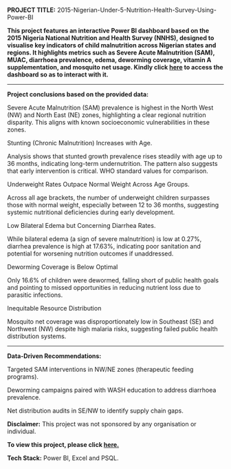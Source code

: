 **PROJECT TITLE:** 2015-Nigerian-Under-5-Nutrition-Health-Survey-Using-Power-BI

**This project features an interactive Power BI dashboard based on the 2015 Nigeria National Nutrition and Health Survey (NNHS), designed to visualise key indicators of child malnutrition across Nigerian states and regions. It highlights metrics such as Severe Acute Malnutrition (SAM), MUAC, diarrhoea prevalence, edema, deworming coverage, vitamin A supplementation, and mosquito net usage. Kindly click [here](https://app.powerbi.com/links/m9rl4F6BKa?ctid=97f57715-f2fe-491d-8af5-4f4176e32e1f&pbi_source=linkShare) to access the dashboard so as to interact with it.**

-------------------------------------------------------------------------------------------------------------------------------------------------------------------------------------
**Project conclusions based on the provided data:**
 

Severe Acute Malnutrition (SAM) prevalence is highest in the North West (NW) and North East (NE) zones, highlighting a clear regional nutrition disparity. This aligns with known socioeconomic vulnerabilities in these zones.

Stunting (Chronic Malnutrition) Increases with Age.

Analysis shows that stunted growth prevalence rises steadily with age up to 36 months, indicating long-term undernutrition. The pattern also suggests that early intervention is critical. WHO standard values for comparison.

Underweight Rates Outpace Normal Weight Across Age Groups.

Across all age brackets, the number of underweight children surpasses those with normal weight, especially between 12 to 36 months, suggesting systemic nutritional deficiencies during early development.

Low Bilateral Edema but Concerning Diarrhea Rates.

While bilateral edema (a sign of severe malnutrition) is low at 0.27%, diarrhea prevalence is high at 17.63%, indicating poor sanitation and potential for worsening nutrition outcomes if unaddressed.

Deworming Coverage is Below Optimal

Only 16.6% of children were dewormed, falling short of public health goals and pointing to missed opportunities in reducing nutrient loss due to parasitic infections.

 Inequitable Resource Distribution

Mosquito net coverage was disproportionately low in Southeast (SE) and Northwest (NW) despite high malaria risks, suggesting failed public health distribution systems.

--------------------------------------------------------------------------------------------------------------------------------------------------------------------------------

**Data-Driven Recommendations:**

Targeted SAM interventions in NW/NE zones (therapeutic feeding programs).

Deworming campaigns paired with WASH education to address diarrhoea prevalence.

Net distribution audits in SE/NW to identify supply chain gaps.


**Disclaimer:** This project was not sponsored by any organisation or individual.

**To view this project, please click [here.](https://app.powerbi.com/links/m9rl4F6BKa?ctid=97f57715-f2fe-491d-8af5-4f4176e32e1f&pbi_source=linkShare)**

**Tech Stack:** Power BI, Excel and PSQL.



